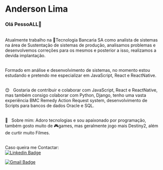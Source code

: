 # Anderson Lima

### Olá PessoALL👋


<br/>Atualmente trabalho na :office:Tecnologia Bancaria SA como analista de sistemas na área de Sustentação de sistemas de produção, analisamos problemas e desenvolvemos correções para os mesmos e posterior a isso, realizamos a devida implantação.

<br/>Formado em análise e desenvolvimento de sistemas, no momento estou estudando e pretendo me especializar em JavaScript, React e ReactNative.

<br/> :blush: &nbsp; Gostaria de contribuir e colaborar com JavaScript, React e ReactNative, mas também consigo colaborar com Python, Django, tenho uma vasta experiência BMC Remedy Action Request system, desenvolvimento de Scripts para bancos de dados Oracle e SQL.

<!--
**apljls/apljls** is a ✨ _special_ ✨ repository because its `README.md` (this file) appears on your GitHub profile.

https://gist.github.com/tgmarinho/6cf35ac45644a0b68a45069d23c2e4b6

Here are some ideas to get you started:
- 🔭 I’m currently working on Tecnologia Bancaria SA
- 🌱 I’m currently learning JavaScript, React and ReactNative 
-->

<br/> 💬  &nbsp; Sobre mim: Adoro tecnologias e sou apaixonado por programação, também gosto muito de :video_game:games, mas geralmente jogo mais Destiny2, além de curtir muito Filmes.

<br/> Caso queira me Contactar: 
<br/> [![Linkedin Badge](https://img.shields.io/badge/-AndersonLima-blue?style=flat-square&logo=Linkedin&logoColor=white&link=https://www.linkedin.com/in/anderson-p-lima/)](https://www.linkedin.com/in/anderson-p-lima/)

[![Gmail Badge](https://img.shields.io/badge/-aplima.bjj@gmail.com-c14438?style=flat-square&logo=Gmail&logoColor=white&link=mailto:aplima.bjj@gmail.com)](mailto:tgmarinho@gmail.com)
